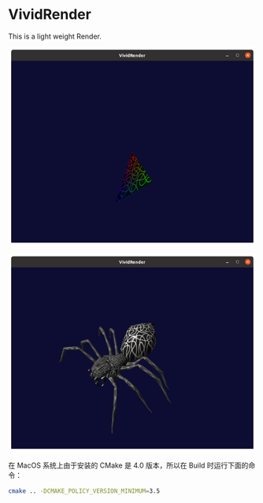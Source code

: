 # VividRender
This is a light weight Render.

![运行截图示例](assets/images/Screenshot1.png)

![运行截图示例](assets/images/Screenshot2.png)

在 MacOS 系统上由于安装的 CMake 是 4.0 版本，所以在 Build 时运行下面的命令：
```bash
cmake .. -DCMAKE_POLICY_VERSION_MINIMUM=3.5
```

